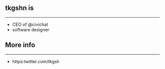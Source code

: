 ## tkgshn is
---
- CEO of @civichat
- software designer

## More info
---
- https:twitter.com/tkgsh

